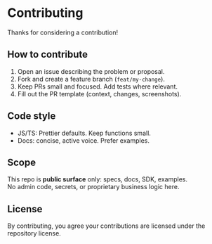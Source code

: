 # Contributing

Thanks for considering a contribution!

## How to contribute
1. Open an issue describing the problem or proposal.
2. Fork and create a feature branch (`feat/my-change`).
3. Keep PRs small and focused. Add tests where relevant.
4. Fill out the PR template (context, changes, screenshots).

## Code style
- JS/TS: Prettier defaults. Keep functions small.
- Docs: concise, active voice. Prefer examples.

## Scope
This repo is **public surface** only: specs, docs, SDK, examples.  
No admin code, secrets, or proprietary business logic here.

## License
By contributing, you agree your contributions are licensed under the repository license.
